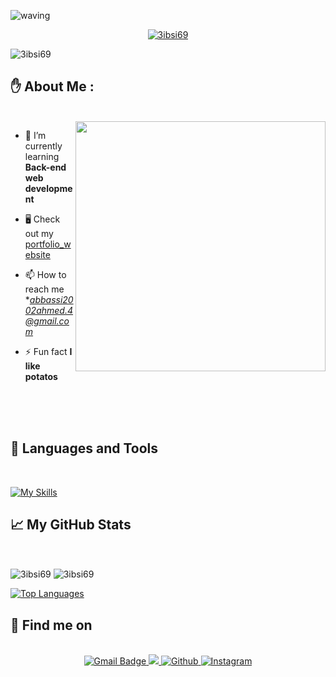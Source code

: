  ![waving](https://capsule-render.vercel.app/api?type=waving&height=90&color=gradient)
 <p align="center">
<a href="https://github.com/3ibsi69">
    <img src="https://readme-typing-svg.herokuapp.com/?font=Caveat&size=36&color=157DEC&center=true&vCenter=true&lines=Hey+👋+there%2C+I%27m+Ahmed;Web+Developer+💻;from+Tunisia" alt="3ibsi69" /></a>
<p/>



<p align="left"> <img src="https://komarev.com/ghpvc/?username=3ibsi69&label=Profile%20views&color=0e75b6&style=flat" alt="3ibsi69" /> </p>

 ## ✋ About Me :
<br/>
  <img align="right" src="https://media2.giphy.com/media/Dh5q0sShxgp13DwrvG/giphy.gif?cid=ecf05e47u4zjm58gv80eg8k2gk67b4an7ncgoov8itk1vha5&ep=v1_gifs_search&rid=giphy.gif&ct=g" alt=""  width="400px"/>

- 🌱 I’m currently learning **Back-end web development**

- 🖥 Check out my  <a href="https://portfolio-abbassi.netlify.app/" target="_blank"> portfolio_website </a>

- 📫 How to reach me **abbassi2002ahmed.4@gmail.com*

- ⚡ Fun fact **I like potatos**

<br/>
<br/>
<br/>


## 🚀 Languages and Tools
<br/>

<p align="left">
  <a href="https://skills.thijs.gg" align="center">
    <img src="https://skills.thijs.gg/icons?i=js,html,css,bash,photoshop,php,postman,react,sass,tailwindcss,express,git,linux,mongodb,nodejs,mysql" alt="My Skills">
  </a>
</p>
</div>



## :chart_with_upwards_trend: My GitHub Stats
<br/>
<p><img align="center" src="https://github-readme-streak-stats.herokuapp.com/?user=3ibsi69&theme=dark" alt="3ibsi69" /> <img align="center" src="https://github-readme-stats.vercel.app/api?username=3ibsi69&show_icons=true&theme=dark&locale=en" alt="3ibsi69" /></p>

<a href="https://github.com/3ibsi69" align="left">
      <img src="https://github-readme-stats.vercel.app/api/top-langs/?username=3ibsi69&langs_count=10&title_color=fa0000&text_color=ffffff&icon_color=0891b2&bg_color=1c1917&hide_border=true&locale=en&custom_title=Top%20%Languages" alt="Top Languages" />
   </a>

## :mag_right: Find me on
<br/>
<div align="center">
<a href="mailto:abbassi2002ahmed.4@gmail.com" target="_blank">
   <img src="https://img.shields.io/badge/Gmail-D14836?style=for-the-badge&logo=gmail&logoColor=white" alt="Gmail Badge"/>
</a>
<a href="https://linkedin.com/in/ahmed-abbassi-" target="_blank">
   <img src="https://img.shields.io/badge/LinkedIn-0077B5?style=for-the-badge&logo=linkedin&logoColor=white"/>
</a>
  
<a href="https://twitter.com/3ibsi_69" target="_blank">
   <img alt="Github" src="https://img.shields.io/badge/twitter-%231DA1F2.svg?&style=for-the-badge&logo=twitter&logoColor=white" />
</a>

 
<a href="https://instagram.com/abbassiahmed69" target="_blank">
<img alt="Instagram" src="https://img.shields.io/badge/instagram-%23E4405F.svg?&style=for-the-badge&logo=instagram&logoColor=white" />
</a>
 
</div>

